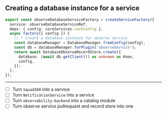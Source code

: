 ## Creating a database instance for a service

```ts
export const observeDatabaseServiceFactory = createServiceFactory({
  service: observeDatabaseServiceRef,
  deps: { config: coreServices.rootConfig },
  async factory({ config }) {
    // * Create a database instance for observe service
    const databaseManager = DatabaseManager.fromConfig(config);
    const db = databaseManager.forPlugin('observeService');
    return await DatabaseObserveRecordStore.create({
      database: (await db.getClient()) as unknown as Knex,
      config,
    });
  },
});
```

---

- [ ] Turn `Squad360` into a service
- [ ] Turn `NotificationService` into a service
- [ ] Turn `observability-backend` into a catalog module
- [ ] Turn observe service pullrequest and record store into one